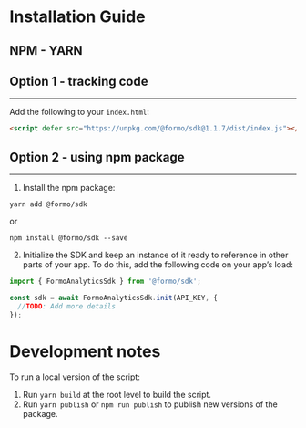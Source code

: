 # Installation Guide

## NPM - YARN

## Option 1 - tracking code

---

Add the following to your `index.html`:

```html
<script defer src="https://unpkg.com/@formo/sdk@1.1.7/dist/index.js"></script>
```

## Option 2 - using npm package

---

1. Install the npm package:

```
yarn add @formo/sdk
```

or

```
npm install @formo/sdk --save
```

2. Initialize the SDK and keep an instance of it ready to reference in other parts of your app. To do this, add the following code on your app’s load:

```jsx
import { FormoAnalyticsSdk } from '@formo/sdk';

const sdk = await FormoAnalyticsSdk.init(API_KEY, {
  //TODO: Add more details
});
```

# Development notes

To run a local version of the script:

1. Run `yarn build` at the root level to build the script.
2. Run `yarn publish` or `npm run publish` to publish new versions of the package.
